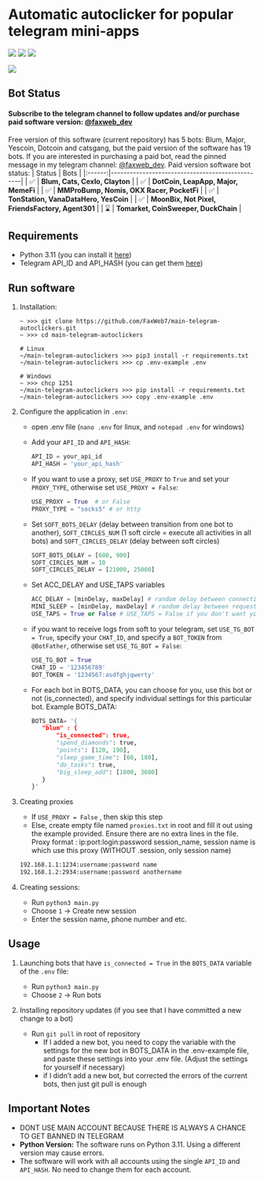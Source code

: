 
# Automatic autoclicker for popular telegram mini-apps
[<img src="https://img.shields.io/badge/Telegram-%40My_Channel-orange">](https://t.me/faxweb_dev)
[<img src="https://img.shields.io/badge/Telegram-%40Me-orange">](https://t.me/faxweb_dev_admin)
[<img src="https://img.shields.io/badge/python-3.11-blue">](https://www.python.org/downloads/)

![](https://i.ibb.co/HBW9tSY/2024-09-22-19-49-28.png)

## Bot Status
#### Subscribe to the telegram channel to follow updates and/or purchase paid software version: [@faxweb_dev](https://t.me/faxweb_dev)
Free version of this software (current repository) has 5 bots: Blum, Major, Yescoin, Dotcoin and catsgang, but the paid version of the software has 19 bots. If you are interested in purchasing a paid bot, read the pinned message in my telegram channel: [@faxweb_dev](https://t.me/faxweb_dev). Paid version software bot status:
| Status | Bots                                            |
|:------:|-------------------------------------------------|
|   ✅   | **Blum, Cats, CexIo, Clayton**       |
|   ✅   | **DotCoin, LeapApp, Major, MemeFi**       |
|   ✅   | **MMProBump, Nomis, OKX Racer, PocketFi**                       |
|   ✅   | **TonStation, VanaDataHero, YesCoin**                      |
|   ✅   | **MoonBix, Not Pixel, FriendsFactory, Agent301**                              |
|   ⌛   | **Tomarket, CoinSweeper, DuckChain**                              |

## Requirements
- Python 3.11 (you can install it [here](https://www.python.org/downloads/release/python-3110/))
- Telegram API_ID and API_HASH (you can get them [here](https://my.telegram.org/auth?to=apps))

## Run software
1. Installation:
   ```shell
   ~ >>> git clone https://github.com/FaxWeb7/main-telegram-autoclickers.git 
   ~ >>> cd main-telegram-autoclickers
   
   # Linux
   ~/main-telegram-autoclickers >>> pip3 install -r requirements.txt
   ~/main-telegram-autoclickers >>> cp .env-example .env
   
   # Windows
   ~ >>> chcp 1251
   ~/main-telegram-autoclickers >>> pip install -r requirements.txt
   ~/main-telegram-autoclickers >>> copy .env-example .env
   ```
2. Configure the application in `.env`:
   - open .env file (`nano .env` for linux, and `notepad .env` for windows)
   - Add your `API_ID` and `API_HASH`:
     ```python
     API_ID = your_api_id
     API_HASH = 'your_api_hash'
     ```
     
   - If you want to use a proxy, set `USE_PROXY` to `True` and set your `PROXY_TYPE`, otherwise set `USE_PROXY = False`:
     ```python
     USE_PROXY = True  # or False
     PROXY_TYPE = "socks5" # or http
     ```
     
   - Set `SOFT_BOTS_DELAY` (delay between transition from one bot to another), `SOFT_CIRCLES_NUM` (1 soft circle = execute all activities in all bots) and `SOFT_CIRCLES_DELAY` (delay between soft circles)
     ```python
     SOFT_BOTS_DELAY = [600, 900]
     SOFT_CIRCLES_NUM = 10
     SOFT_CIRCLES_DELAY = [21000, 25000]
     ```

   - Set ACC_DELAY and USE_TAPS variables
     ```python
     ACC_DELAY = [minDelay, maxDelay] # random delay between connections to accounts in seconds
     MINI_SLEEP = [minDelay, maxDelay] # random delay between requests in seconds
     USE_TAPS = True or False # USE_TAPS = False if you don't want your bots to use taps
     ```

   - if you want to receive logs from soft to your telegram, set `USE_TG_BOT = True`, specify your `CHAT_ID`, and specify a `BOT_TOKEN` from `@BotFather`, otherwise set `USE_TG_BOT = False`:
     ```python
     USE_TG_BOT = True
     CHAT_ID = '123456789'
     BOT_TOKEN = '1234567:asdfghjqwerty'
     ```
   - For each bot in BOTS_DATA, you can choose for you, use this bot or not (is_connected), and specify individual settings for this particular bot. Example BOTS_DATA:
     ```python
     BOTS_DATA= '{
        "blum" : {
            "is_connected": true,
            "spend_diamonds": true,
            "points": [120, 190],
            "sleep_game_time": [60, 180],
            "do_tasks": true,
            "big_sleep_add": [1800, 3600]
        }
     }'
     ```

3. Creating proxies
   - If `USE_PROXY = False` , then skip this step
   - Else, create empty file named `proxies.txt` in root and fill it out using the example provided. Ensure there are no extra lines in the file. Proxy format : ip:port:login:password session_name, session name is which use this proxy (WITHOUT .session, only session name)
   ```txt
   192.168.1.1:1234:username:password name
   192.168.1.2:2934:username:password anothername
   ```
     
4. Creating sessions:
   - Run `python3 main.py`
   - Choose `1` -> Create new session
   - Enter the session name, phone number and etc.

## Usage
1. Launching bots that have `is_connected = True` in the `BOTS_DATA` variable of the `.env` file:
   - Run `python3 main.py`
   - Choose `2` -> Run bots
   
2. Installing repository updates (if you see that I have committed a new change to a bot)
   - Run `git pull` in root of repository
      - If I added a new bot, you need to copy the variable with the settings for the new bot in BOTS_DATA in the .env-example file, and paste these settings into your .env file. (Adjust the settings for yourself if necessary)
      - if I didn’t add a new bot, but corrected the errors of the current bots, then just git pull is enough

  
## Important Notes
- DONT USE MAIN ACCOUNT BECAUSE THERE IS ALWAYS A CHANCE TO GET BANNED IN TELEGRAM
- **Python Version:** The software runs on Python 3.11. Using a different version may cause errors.
- The software will work with all accounts using the single `API_ID` and `API_HASH`. No need to change them for each account.

